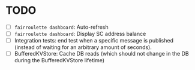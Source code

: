# TODO

- [ ] `fairroulette dashboard`: Auto-refresh
- [ ] `fairroulette dashboard`: Display SC address balance
- [ ] Integration tests: end test when a specific message is published (instead
      of waiting for an arbitrary amount of seconds).
- [ ] BufferedKVStore: Cache DB reads (which should not change in the DB during
      the BufferedKVStore lifetime)
